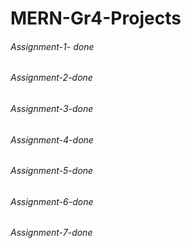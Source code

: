 # MERN-Gr4-Projects

###### Assignment-1- done
###### Assignment-2-done
###### Assignment-3-done
###### Assignment-4-done
###### Assignment-5-done
###### Assignment-6-done
###### Assignment-7-done
